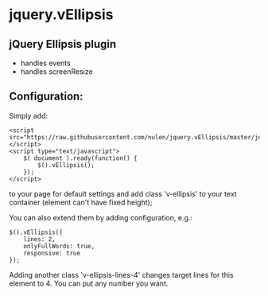 jquery.vEllipsis
================

jQuery Ellipsis plugin
----------------------

- handles events
- handles screenResize

Configuration:
--------------
Simply add:

	<script src="https://raw.githubusercontent.com/nulen/jquery.vEllipsis/master/jquery.vEllipsis.js"></script>
	<script type="text/javascript">
		$( document ).ready(function() {
			$().vEllipsis();
		});
	</script>
	
to your page for default settings and add class 'v-ellipsis' to your text container (element can't have fixed height);

You can also extend them by adding configuration, e.g.:

	$().vEllipsis({
		lines: 2,
		onlyFullWords: true,
		responsive: true
	});

Adding another class 'v-ellipsis-lines-4' changes target lines for this element to 4. You can put any number you want.
